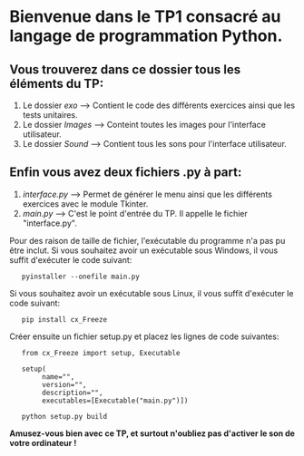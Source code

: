 # Bienvenue dans le TP1 consacré au langage de programmation Python.

## Vous trouverez dans ce dossier tous les éléments du TP:
   1. Le dossier *exo* --> Contient le code des différents exercices ainsi que les tests unitaires.
   2. Le dossier *Images* --> Conteint toutes les images pour l'interface utilisateur.
   3. Le dossier *Sound* --> Contient tous les sons pour l'interface utilisateur.

 ## Enfin vous avez deux fichiers .py à part:
   1. *interface.py* --> Permet de générer le menu ainsi que les différents exercices avec le module Tkinter.
   2. *main.py* --> C'est le point d'entrée du TP. Il appelle le fichier "interface.py".


 Pour des raison de taille de fichier, l'exécutable du programme n'a pas pu être inclut.
 Si vous souhaitez avoir un exécutable sous Windows, il vous suffit d'exécuter le code suivant:
 ```
    pyinstaller --onefile main.py
 ```
 Si vous souhaitez avoir un exécutable sous Linux, il vous suffit d'exécuter le code suivant:
 ```
    pip install cx_Freeze
 ```
 Créer ensuite un fichier setup.py et placez les lignes de code suivantes:
 ```
    from cx_Freeze import setup, Executable

    setup(
         name="",
         version="",
         description="",
         executables=[Executable("main.py")])

    python setup.py build
```
 **Amusez-vous bien avec ce TP, et surtout n'oubliez pas d'activer le son de votre ordinateur !**
